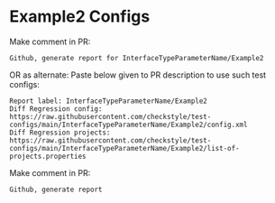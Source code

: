 # Example2 Configs
Make comment in PR:
```
Github, generate report for InterfaceTypeParameterName/Example2
```
OR as alternate:
Paste below given to PR description to use such test configs:
```
Report label: InterfaceTypeParameterName/Example2
Diff Regression config: https://raw.githubusercontent.com/checkstyle/test-configs/main/InterfaceTypeParameterName/Example2/config.xml
Diff Regression projects: https://raw.githubusercontent.com/checkstyle/test-configs/main/InterfaceTypeParameterName/Example2/list-of-projects.properties
```
Make comment in PR:
```
Github, generate report
```
